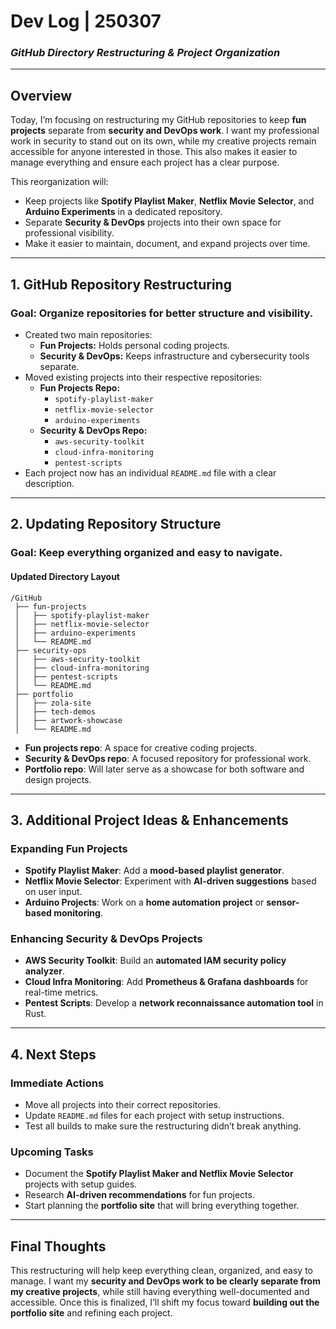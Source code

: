 # **Dev Log | 250307**  
### *GitHub Directory Restructuring & Project Organization*  

---

## **Overview**  
Today, I’m focusing on restructuring my GitHub repositories to keep **fun projects** separate from **security and DevOps work**. I want my professional work in security to stand out on its own, while my creative projects remain accessible for anyone interested in those. This also makes it easier to manage everything and ensure each project has a clear purpose.  

This reorganization will:  
- Keep projects like **Spotify Playlist Maker**, **Netflix Movie Selector**, and **Arduino Experiments** in a dedicated repository.  
- Separate **Security & DevOps** projects into their own space for professional visibility.  
- Make it easier to maintain, document, and expand projects over time.  

---

## **1. GitHub Repository Restructuring**  

### **Goal:** Organize repositories for better structure and visibility.  
- Created two main repositories:  
  - **Fun Projects:** Holds personal coding projects.  
  - **Security & DevOps:** Keeps infrastructure and cybersecurity tools separate.  
- Moved existing projects into their respective repositories:  
  - **Fun Projects Repo:**  
    - `spotify-playlist-maker`  
    - `netflix-movie-selector`  
    - `arduino-experiments`  
  - **Security & DevOps Repo:**  
    - `aws-security-toolkit`  
    - `cloud-infra-monitoring`  
    - `pentest-scripts`  
- Each project now has an individual `README.md` file with a clear description.  

---

## **2. Updating Repository Structure**  

### **Goal:** Keep everything organized and easy to navigate.  
#### **Updated Directory Layout**  
```
/GitHub  
 ├── fun-projects  
 │   ├── spotify-playlist-maker  
 │   ├── netflix-movie-selector  
 │   ├── arduino-experiments  
 │   └── README.md  
 ├── security-ops  
 │   ├── aws-security-toolkit  
 │   ├── cloud-infra-monitoring  
 │   ├── pentest-scripts  
 │   └── README.md  
 ├── portfolio  
 │   ├── zola-site  
 │   ├── tech-demos  
 │   ├── artwork-showcase  
 │   └── README.md  
```  
- **Fun projects repo**: A space for creative coding projects.  
- **Security & DevOps repo**: A focused repository for professional work.  
- **Portfolio repo**: Will later serve as a showcase for both software and design projects.  

---

## **3. Additional Project Ideas & Enhancements**  

### **Expanding Fun Projects**  
- **Spotify Playlist Maker**: Add a **mood-based playlist generator**.  
- **Netflix Movie Selector**: Experiment with **AI-driven suggestions** based on user input.  
- **Arduino Projects**: Work on a **home automation project** or **sensor-based monitoring**.  

### **Enhancing Security & DevOps Projects**  
- **AWS Security Toolkit**: Build an **automated IAM security policy analyzer**.  
- **Cloud Infra Monitoring**: Add **Prometheus & Grafana dashboards** for real-time metrics.  
- **Pentest Scripts**: Develop a **network reconnaissance automation tool** in Rust.  

---

## **4. Next Steps**  

### **Immediate Actions**  
- Move all projects into their correct repositories.  
- Update `README.md` files for each project with setup instructions.  
- Test all builds to make sure the restructuring didn’t break anything.  

### **Upcoming Tasks**  
- Document the **Spotify Playlist Maker and Netflix Movie Selector** projects with setup guides.  
- Research **AI-driven recommendations** for fun projects.  
- Start planning the **portfolio site** that will bring everything together.  

---

## **Final Thoughts**  
This restructuring will help keep everything clean, organized, and easy to manage. I want my **security and DevOps work to be clearly separate from my creative projects**, while still having everything well-documented and accessible. Once this is finalized, I’ll shift my focus toward **building out the portfolio site** and refining each project.  